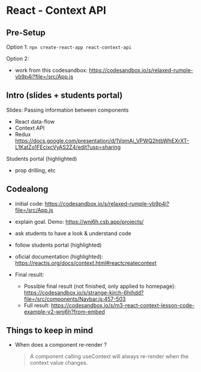 

# React - Context API



<!-- status: draft -->



## Pre-Setup

Option 1:
`npx create-react-app react-context-api`

Option 2:
- work from this codesandbox:
  https://codesandbox.io/s/relaxed-rumple-vb9p4i?file=/src/App.js



## Intro (slides + students portal)

Slides: Passing information between components
- React data-flow
- Context API
- Redux
https://docs.google.com/presentation/d/1VqmAj_VPWQ2htbWhEXrXT-L1KatZo1FEcixcVyAS2Z4/edit?usp=sharing


Students portal (highlighted)
- prop drilling, etc


## Codealong


- initial code: https://codesandbox.io/s/relaxed-rumple-vb9p4i?file=/src/App.js
  <!-- @Luis: remember to fork !! -->

- explain goal. Demo: https://wnj6h.csb.app/projects/

- ask students to have a look & understand code

- follow students portal (highlighted)

- oficial documentation (highlighted): https://reactjs.org/docs/context.html#reactcreatecontext


- Final result:
  - Possible final result (not finished, only applied to homepage):
    https://codesandbox.io/s/strange-kirch-6hihdd?file=/src/components/Navbar.js:457-503
  - Full result:
    https://codesandbox.io/s/m3-react-context-lesson-code-example-v2-wnj6h?from-embed


## Things to keep in mind

- When does a component re-render ?

  > A component calling useContext will always re-render when the context value changes.
